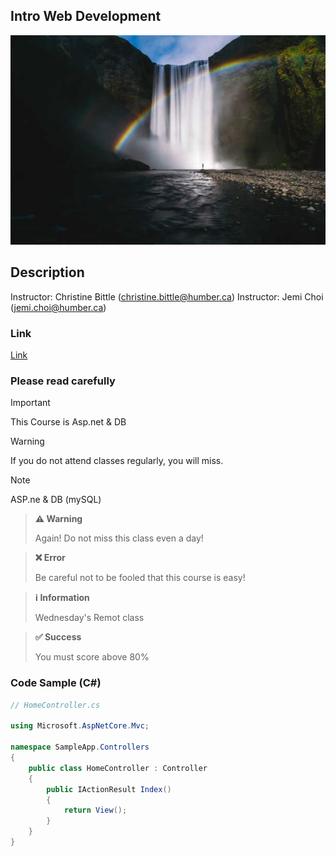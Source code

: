 ## Intro Web Development

![Intro Web Development1](_readme/Web-Development-Lab1.jpg )


## Description
Instructor: Christine Bittle (christine.bittle@humber.ca)
Instructor: Jemi Choi (jemi.choi@humber.ca)

### Link
[Link ](https://google.com/)

### Please read carefully

> [!IMPORTANT]  
This Course is Asp.net & DB

> [!WARNING]
If you do not attend classes regularly, you will miss.

> [!NOTE]
ASP.ne & DB (mySQL)


> **⚠️ Warning**
>
> Again! Do not miss this class even a day!

> **❌ Error**
>
> Be careful not to be fooled that this course is easy!

> **ℹ️ Information**
>
> Wednesday's Remot class

> **✅ Success**
>
> You must score above 80%


### Code Sample (C#)
```csharp
// HomeController.cs

using Microsoft.AspNetCore.Mvc;

namespace SampleApp.Controllers
{
    public class HomeController : Controller
    {
        public IActionResult Index()
        {
            return View();
        }
    }
}
